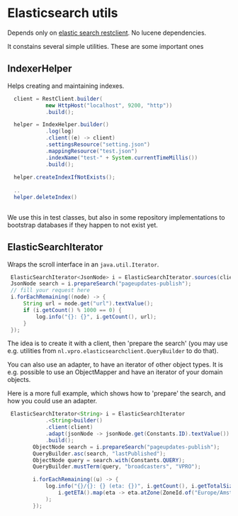 # Elasticsearch utils

Depends only on [elastic search restclient](https://www.elastic.co/guide/en/elasticsearch/client/java-rest/current/index.html). No lucene dependencies.

It constains several simple utilities. These are some important ones

## IndexerHelper
Helps creating and maintaining indexes.
```java
  client = RestClient.builder(
            new HttpHost("localhost", 9200, "http"))
            .build();

  helper = IndexHelper.builder()
            .log(log)
            .client((e) -> client)
            .settingsResource("setting.json")
            .mappingResource("test.json")
            .indexName("test-" + System.currentTimeMillis())
            .build();
        
  helper.createIndexIfNotExists();
  
  ..
  helper.deleteIndex()
        
```
We use this in test classes, but also in some repository implementations to bootstrap databases if they happen to not exist yet.

## ElasticSearchIterator
Wraps the scroll interface in an `java.util.Iterator`.
```java
 ElasticSearchIterator<JsonNode> i = ElasticSearchIterator.sources(client);
 JsonNode search = i.prepareSearch("pageupdates-publish");
 // fill your request here
 i.forEachRemaining((node) -> {
     String url = node.get("url").textValue();
     if (i.getCount() % 1000 == 0) {
         log.info("{}: {}", i.getCount(), url);
     }
 });

```
The idea is to create it with a client, then 'prepare the search' (you may use e.g. utilities from `nl.vpro.elasticsearchclient.QueryBuilder` to do that).

You can also use an adapter, to have an iterator of other object types. It is e.g. possible to use an ObjectMapper and have an iterator of your domain objects.

Here is a more full example, which shows how to 'prepare' the search, and how you could use an adapter.
```java
 ElasticSearchIterator<String> i = ElasticSearchIterator
            .<String>builder()
            .client(client)
            .adapt(jsonNode -> jsonNode.get(Constants.ID).textValue())
            .build();
        ObjectNode search = i.prepareSearch("pageupdates-publish");
        QueryBuilder.asc(search, "lastPublished");
        ObjectNode query = search.with(Constants.QUERY);
        QueryBuilder.mustTerm(query, "broadcasters", "VPRO");

        i.forEachRemaining((u) -> {
            log.info("{}/{}: {} (eta: {})", i.getCount(), i.getTotalSize().orElse(null), u,
                i.getETA().map(eta -> eta.atZone(ZoneId.of("Europe/Amsterdam")).toLocalDateTime()).orElse(null)
            );
        });
```


